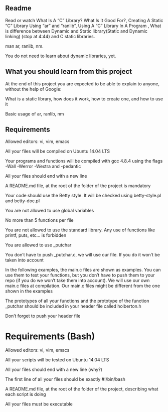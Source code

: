 ## Readme
Read or watch What Is A “C” Library? What Is It Good For?, Creating A Static “C” Library Using “ar” and “ranlib”, Using A “C” Library In A Program , What is difference between Dynamic and Static library(Static and Dynamic linking) (stop at 4:44) and C static libraries.

man ar, ranlib, nm.

You do not need to learn about dynamic libraries, yet.

## What you should learn from this project

At the end of this project you are expected to be able to explain to anyone, without the help of Google:

What is a static library, how does it work, how to create one, and how to use it

Basic usage of ar, ranlib, nm

## Requirements
Allowed editors: vi, vim, emacs

All your files will be compiled on Ubuntu 14.04 LTS

Your programs and functions will be compiled with gcc 4.8.4 using the flags -Wall -Werror -Wextra and -pedantic

All your files should end with a new line

A README.md file, at the root of the folder of the project is mandatory

Your code should use the Betty style. It will be checked using betty-style.pl and betty-doc.pl

You are not allowed to use global variables

No more than 5 functions per file

You are not allowed to use the standard library. Any use of functions like printf, puts, etc… is forbidden

You are allowed to use _putchar

You don’t have to push _putchar.c, we will use our file. If you do it won’t be taken into account

In the following examples, the main.c files are shown as examples. You can use them to test your functions, but you don’t have to push them to your repo (if you do we won’t take them into account). We will use our own main.c files at compilation. Our main.c files might be different from the one shown in the examples

The prototypes of all your functions and the prototype of the function _putchar should be included in your header file called holberton.h

Don’t forget to push your header file

# Requirements (Bash)
Allowed editors: vi, vim, emacs

All your scripts will be tested on Ubuntu 14.04 LTS

All your files should end with a new line (why?)

The first line of all your files should be exactly #!/bin/bash

A README.md file, at the root of the folder of the project, describing what each script is doing

All your files must be executable
